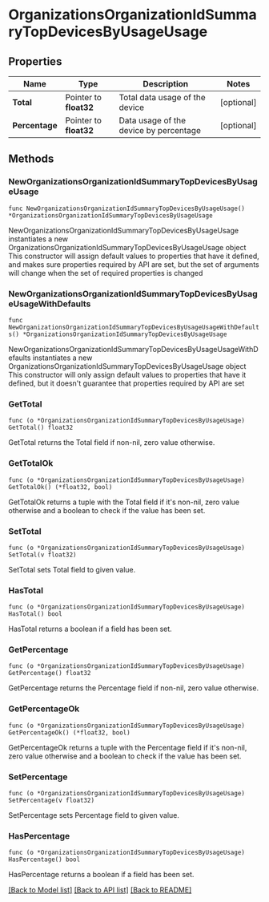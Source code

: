 # OrganizationsOrganizationIdSummaryTopDevicesByUsageUsage

## Properties

Name | Type | Description | Notes
------------ | ------------- | ------------- | -------------
**Total** | Pointer to **float32** | Total data usage of the device | [optional] 
**Percentage** | Pointer to **float32** | Data usage of the device by percentage | [optional] 

## Methods

### NewOrganizationsOrganizationIdSummaryTopDevicesByUsageUsage

`func NewOrganizationsOrganizationIdSummaryTopDevicesByUsageUsage() *OrganizationsOrganizationIdSummaryTopDevicesByUsageUsage`

NewOrganizationsOrganizationIdSummaryTopDevicesByUsageUsage instantiates a new OrganizationsOrganizationIdSummaryTopDevicesByUsageUsage object
This constructor will assign default values to properties that have it defined,
and makes sure properties required by API are set, but the set of arguments
will change when the set of required properties is changed

### NewOrganizationsOrganizationIdSummaryTopDevicesByUsageUsageWithDefaults

`func NewOrganizationsOrganizationIdSummaryTopDevicesByUsageUsageWithDefaults() *OrganizationsOrganizationIdSummaryTopDevicesByUsageUsage`

NewOrganizationsOrganizationIdSummaryTopDevicesByUsageUsageWithDefaults instantiates a new OrganizationsOrganizationIdSummaryTopDevicesByUsageUsage object
This constructor will only assign default values to properties that have it defined,
but it doesn't guarantee that properties required by API are set

### GetTotal

`func (o *OrganizationsOrganizationIdSummaryTopDevicesByUsageUsage) GetTotal() float32`

GetTotal returns the Total field if non-nil, zero value otherwise.

### GetTotalOk

`func (o *OrganizationsOrganizationIdSummaryTopDevicesByUsageUsage) GetTotalOk() (*float32, bool)`

GetTotalOk returns a tuple with the Total field if it's non-nil, zero value otherwise
and a boolean to check if the value has been set.

### SetTotal

`func (o *OrganizationsOrganizationIdSummaryTopDevicesByUsageUsage) SetTotal(v float32)`

SetTotal sets Total field to given value.

### HasTotal

`func (o *OrganizationsOrganizationIdSummaryTopDevicesByUsageUsage) HasTotal() bool`

HasTotal returns a boolean if a field has been set.

### GetPercentage

`func (o *OrganizationsOrganizationIdSummaryTopDevicesByUsageUsage) GetPercentage() float32`

GetPercentage returns the Percentage field if non-nil, zero value otherwise.

### GetPercentageOk

`func (o *OrganizationsOrganizationIdSummaryTopDevicesByUsageUsage) GetPercentageOk() (*float32, bool)`

GetPercentageOk returns a tuple with the Percentage field if it's non-nil, zero value otherwise
and a boolean to check if the value has been set.

### SetPercentage

`func (o *OrganizationsOrganizationIdSummaryTopDevicesByUsageUsage) SetPercentage(v float32)`

SetPercentage sets Percentage field to given value.

### HasPercentage

`func (o *OrganizationsOrganizationIdSummaryTopDevicesByUsageUsage) HasPercentage() bool`

HasPercentage returns a boolean if a field has been set.


[[Back to Model list]](../README.md#documentation-for-models) [[Back to API list]](../README.md#documentation-for-api-endpoints) [[Back to README]](../README.md)


